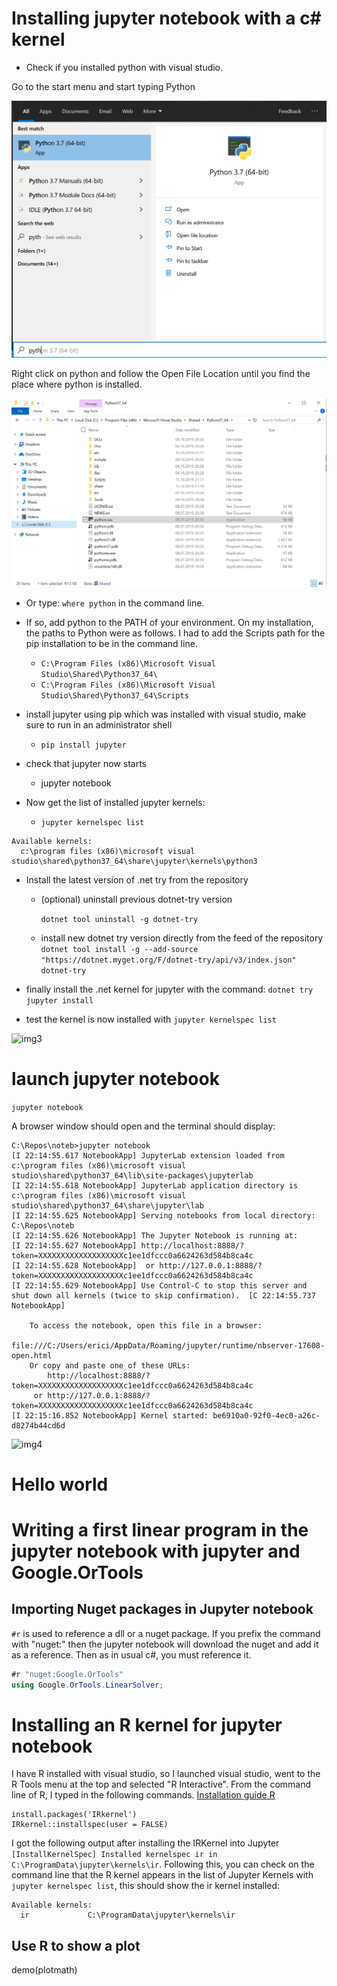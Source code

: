 # Installing jupyter notebook with a c# kernel 

- Check if you installed python with visual studio. 

Go to the start menu and start typing Python

![img1](img/python_installed.png)

Right click on python and follow the Open File Location until you find the place where python is installed. 

![img2](img/python_installed_location.png)

- Or type: ```where python``` in the command line. 

- If so, add python to the PATH of your environment. On my installation, the paths to Python were as follows. I had to add the Scripts path for the pip installation to be in the command line. 
  - ```C:\Program Files (x86)\Microsoft Visual Studio\Shared\Python37_64\```
  - ```C:\Program Files (x86)\Microsoft Visual Studio\Shared\Python37_64\Scripts```

- install jupyter using pip which was installed with visual studio, make sure to run in an administrator shell
  - ```pip install jupyter```

- check that jupyter now starts
  - jupyter notebook

- Now get the list of installed jupyter kernels: 
  - ```jupyter kernelspec list```

```
Available kernels:
  c:\program files (x86)\microsoft visual studio\shared\python37_64\share\jupyter\kernels\python3  
````

- Install the latest version of .net try from the repository 
  - (optional) uninstall previous dotnet-try version

    ```dotnet tool uninstall -g dotnet-try```

  - install new dotnet try version directly from the feed of the repository 
  ```dotnet tool install -g --add-source "https://dotnet.myget.org/F/dotnet-try/api/v3/index.json" dotnet-try```

- finally install the .net kernel for jupyter with the command: 
```dotnet try jupyter install```

- test the kernel is now installed with ```jupyter kernelspec list```

![img3](img/jupyter_kernels.png)

# launch jupyter notebook

```jupyter notebook```

A browser window should open and the terminal should display: 

```
C:\Repos\noteb>jupyter notebook
[I 22:14:55.617 NotebookApp] JupyterLab extension loaded from c:\program files (x86)\microsoft visual studio\shared\python37_64\lib\site-packages\jupyterlab
[I 22:14:55.618 NotebookApp] JupyterLab application directory is c:\program files (x86)\microsoft visual studio\shared\python37_64\share\jupyter\lab
[I 22:14:55.625 NotebookApp] Serving notebooks from local directory: C:\Repos\noteb
[I 22:14:55.626 NotebookApp] The Jupyter Notebook is running at:
[I 22:14:55.627 NotebookApp] http://localhost:8888/?token=XXXXXXXXXXXXXXXXXXXc1ee1dfccc0a6624263d584b8ca4c
[I 22:14:55.628 NotebookApp]  or http://127.0.0.1:8888/?token=XXXXXXXXXXXXXXXXXXXc1ee1dfccc0a6624263d584b8ca4c
[I 22:14:55.629 NotebookApp] Use Control-C to stop this server and shut down all kernels (twice to skip confirmation).  [C 22:14:55.737 NotebookApp]

    To access the notebook, open this file in a browser:
        file:///C:/Users/erici/AppData/Roaming/jupyter/runtime/nbserver-17608-open.html
    Or copy and paste one of these URLs:
        http://localhost:8888/?token=XXXXXXXXXXXXXXXXXXXc1ee1dfccc0a6624263d584b8ca4c
     or http://127.0.0.1:8888/?token=XXXXXXXXXXXXXXXXXXXc1ee1dfccc0a6624263d584b8ca4c
[I 22:15:16.852 NotebookApp] Kernel started: be6910a0-92f0-4ec0-a26c-d8274b44cd6d
```

![img4](img/jupyter_create_csharp.png)

# Hello world 



# Writing a first linear program in the jupyter notebook with jupyter and Google.OrTools

## Importing Nuget packages in Jupyter notebook 

```#r``` is used to reference a dll or a nuget package. If you prefix the command with "nuget:" then the jupyter notebook will download the nuget and add it as a reference. Then as in usual c#, you must reference it. 

```csharp
#r "nuget:Google.OrTools"
using Google.OrTools.LinearSolver;
```

# Installing an R kernel for jupyter notebook

I have R installed with visual studio, so I launched visual studio, went to the R Tools menu at the top and selected "R Interactive". From the command line of R, I typed in the following commands. [Installation guide R](https://irkernel.github.io/installation/)

```
install.packages('IRkernel')
IRkernel::installspec(user = FALSE)
```

I got the following output after installing the IRKernel into Jupyter ```[InstallKernelSpec] Installed kernelspec ir in C:\ProgramData\jupyter\kernels\ir```. Following this, you can check on the command line that the R kernel appears in the list of Jupyter Kernels with ```jupyter kernelspec list```, this should show the ir kernel installed: 

```
Available kernels:
  ir             C:\ProgramData\jupyter\kernels\ir
```

## Use R to show a plot 

demo(plotmath)